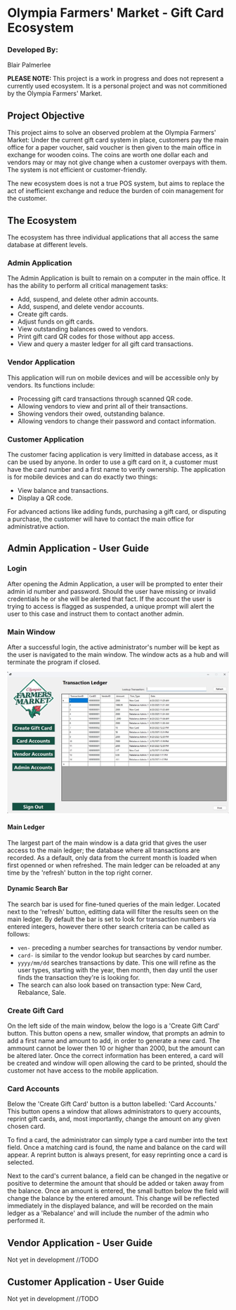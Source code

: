 # Olympia Farmers' Market - Gift Card Ecosystem

### Developed By:
Blair Palmerlee

<strong>PLEASE NOTE: </strong>This project is a work in progress and does not represent a currently used ecosystem. It is a personal project and was not commitioned by the Olympia Farmers' Market.

## Project Objective

This project aims to solve an observed problem at the Olympia Farmers' Market: Under the current gift card system in place, customers pay the main office for a paper voucher, said voucher is then given to the main office in exchange for wooden coins. The coins are worth one dollar each and vendors may or may not give change when a customer overpays with them. The system is not efficient or customer-friendly. 

The new ecosystem does is not a true POS system, but aims to replace the act of inefficient exchange and reduce the burden of coin management for the customer. 

## The Ecosystem

The ecosystem has three individual applications that all access the same database at different levels.

### Admin Application
The Admin Application is built to remain on a computer in the main office. It has the ability to perform all critical management tasks:

* Add, suspend, and delete other admin accounts.
* Add, suspend, and delete vendor accounts.
* Create gift cards.
* Adjust funds on gift cards.
* View outstanding balances owed to vendors.
* Print gift card QR codes for those without app access.
* View and query a master ledger for all gift card transactions.

### Vendor Application
This application will run on mobile devices and will be accessible only by vendors. Its functions include:

* Processing gift card transactions through scanned QR code.
* Allowing vendors to view and print all of their transactions.
* Showing vendors their owed, outstanding balance.
* Allowing vendors to change their password and contact information.

### Customer Application
The customer facing application is very limitted in database access, as it can be used by anyone. In order to use a gift card on it, a customer must have the card number and a first name to verify ownership. The application is for mobile devices and can do exactly two things:

* View balance and transactions.
* Display a QR code.

For advanced actions like adding funds, purchasing a gift card, or disputing a purchase, the customer will have to contact the main office for administrative action. 

## Admin Application - User Guide

### Login
After opening the Admin Application, a user will be prompted to enter their admin id number and password. Should the user have missing or invalid credentials he or she will be alerted that fact. If the account the user is trying to access is flagged as suspended, a unique prompt will alert the user to this case and instruct them to contact another admin.

### Main Window
After a successful login, the active administrator's number will be kept as the user is navigated to the main window. The window acts as a hub and will terminate the program if closed.

![Image of the main ledger](https://github.com/blairious/Oly_Market/blob/main/mainledger.jpg)

#### Main Ledger
The largest part of the main window is a data grid that gives the user access to the main ledger; the database where all transactions are recorded. As a default, only data from the current month is loaded when first openned or when refreshed. The main ledger can be reloaded at any time by the 'refresh' button in the top right corner.

#### Dynamic Search Bar
The search bar is used for fine-tuned queries of the main ledger. Located next to the 'refresh' button, editting data will filter the results seen on the main ledger. By default the bar is set to look for transaction numbers via entered integers, however there other search criteria can be called as follows:

* ```ven-``` preceding a number searches for transactions by vendor number.
* ```card-``` is similar to the vendor lookup but searches by card number.
* ```yyyy/mm/dd``` searches transactions by date. This one will refine as the user types, starting with the year, then month, then day until the user finds the transaction they're is looking for.
* The search can also look based on transaction type: New Card, Rebalance, Sale.

### Create Gift Card
On the left side of the main window, below the logo is a 'Create Gift Card' button. This button opens a new, smaller window, that prompts an admin to add a first name and amount to add, in order to generate a new card. The ammount cannot be lower then 10 or higher than 2000, but the amount can be altered later. Once the correct information has been entered, a card will be created and window will open allowing the card to be printed, should the customer not have access to the mobile application. 

### Card Accounts
Below the 'Create Gift Card' button is a button labelled: 'Card Accounts.' This button opens a window that allows administrators to query accounts, reprint gift cards, and, most importantly, change the amount on any given chosen card. 

To find a card, the administrator can simply type a card number into the text field. Once a matching card is found, the name and balance on the card will appear. A reprint button is always present, for easy reprinting once a card is selected. 

Next to the card's current balance, a field can be changed in the negative or positive to determine the amount that should be added or taken away from the balance. Once an amount is entered, the small button below the field will change the balance by the entered amount. This change will be reflected immediately in the displayed balance, and will be recorded on the main ledger as a 'Rebalance' and will include the number of the admin who performed it. 

## Vendor Application - User Guide
Not yet in development
//TODO

## Customer Application - User Guide
Not yet in development
//TODO
